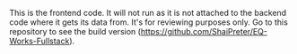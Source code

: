 This is the frontend code. It will not run as it is not attached to the backend code where it gets its data from. It's for reviewing purposes only. Go to this repository to see the build version (https://github.com/ShaiPreter/EQ-Works-Fullstack).

